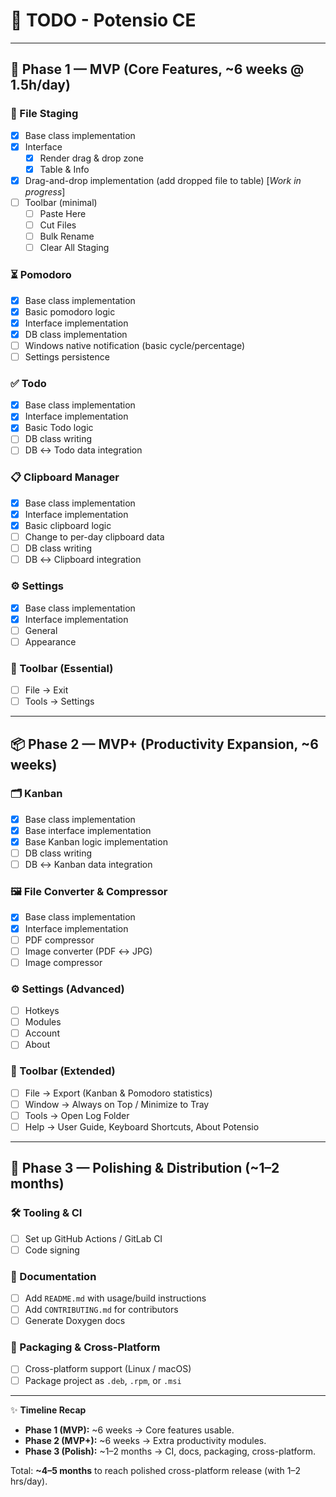 # 📝 TODO - Potensio CE

---

## 🚀 Phase 1 — MVP (Core Features, ~6 weeks @ 1.5h/day)

### 📂 File Staging
- [X] Base class implementation  
- [X] Interface  
  - [X] Render drag & drop zone  
  - [X] Table & Info  
- [X] Drag-and-drop implementation (add dropped file to table) [*Work in progress*]
- [ ] Toolbar (minimal)  
  - [ ] Paste Here 
  - [ ] Cut Files  
  - [ ] Bulk Rename  
  - [ ] Clear All Staging  

### ⏳ Pomodoro
- [X] Base class implementation  
- [X] Basic pomodoro logic  
- [X] Interface implementation  
- [X] DB class implementation  
- [ ] Windows native notification (basic cycle/percentage)  
- [ ] Settings persistence  

### ✅ Todo
- [X] Base class implementation  
- [X] Interface implementation  
- [X] Basic Todo logic  
- [ ] DB class writing  
- [ ] DB ↔ Todo data integration  

### 📋 Clipboard Manager
- [X] Base class implementation  
- [X] Interface implementation  
- [X] Basic clipboard logic  
- [ ] Change to per-day clipboard data  
- [ ] DB class writing  
- [ ] DB ↔ Clipboard integration  

### ⚙️ Settings
- [X] Base class implementation  
- [X] Interface implementation  
- [ ] General  
- [ ] Appearance  

### 🧰 Toolbar (Essential)
- [ ] File → Exit  
- [ ] Tools → Settings  

---

## 📦 Phase 2 — MVP+ (Productivity Expansion, ~6 weeks)

### 🗂️ Kanban
- [X] Base class implementation  
- [X] Base interface implementation  
- [X] Base Kanban logic implementation  
- [ ] DB class writing  
- [ ] DB ↔ Kanban data integration  

### 🖼️ File Converter & Compressor
- [X] Base class implementation  
- [X] Interface implementation  
- [ ] PDF compressor  
- [ ] Image converter (PDF ↔ JPG)  
- [ ] Image compressor  

### ⚙️ Settings (Advanced)
- [ ] Hotkeys  
- [ ] Modules  
- [ ] Account  
- [ ] About  

### 🧰 Toolbar (Extended)
- [ ] File → Export (Kanban & Pomodoro statistics)  
- [ ] Window → Always on Top / Minimize to Tray  
- [ ] Tools → Open Log Folder  
- [ ] Help → User Guide, Keyboard Shortcuts, About Potensio  

---

## 🎨 Phase 3 — Polishing & Distribution (~1–2 months)

### 🛠️ Tooling & CI
- [ ] Set up GitHub Actions / GitLab CI  
- [ ] Code signing  

### 📖 Documentation
- [ ] Add `README.md` with usage/build instructions  
- [ ] Add `CONTRIBUTING.md` for contributors  
- [ ] Generate Doxygen docs  

### 🚀 Packaging & Cross-Platform
- [ ] Cross-platform support (Linux / macOS)  
- [ ] Package project as `.deb`, `.rpm`, or `.msi`  

---

✨ **Timeline Recap**  
- **Phase 1 (MVP):** ~6 weeks → Core features usable.  
- **Phase 2 (MVP+):** ~6 weeks → Extra productivity modules.  
- **Phase 3 (Polish):** ~1–2 months → CI, docs, packaging, cross-platform.  

Total: **~4–5 months** to reach polished cross-platform release (with 1–2 hrs/day).  
